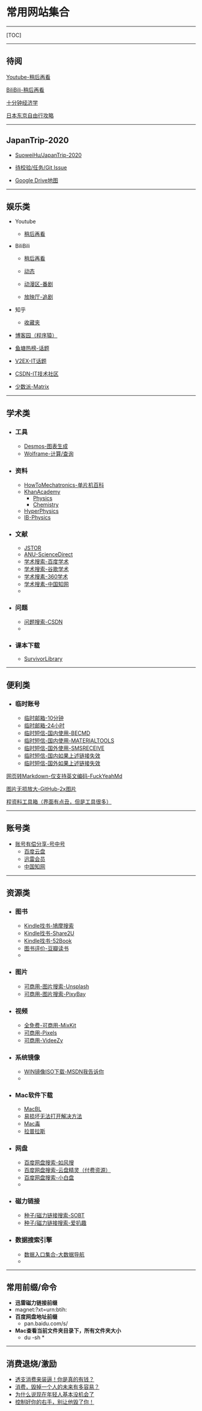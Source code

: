 # 常用网站集合

---

[TOC]

---

## 待阅

[Youtube-稍后再看](https://www.youtube.com/playlist?list=WL)

[BiliBili-稍后再看](https://www.bilibili.com/watchlater/#/list)

[十分钟经济学](https://space.bilibili.com/1950746/channel/detail?cid=1766)

[日本东京自由行攻略](http://www.dongjinggonglue.com/lvyou/gonglue/3313.html)

---

## JapanTrip-2020 

- [SuoweiHu/JapanTrip-2020](https://github.com/SuoweiHu/JapanTrip-2020)

- [待校验/任务/Git Issue](https://github.com/SuoweiHu/JapanTrip-2020/issues)

- [Google Drive地图](https://www.google.com/maps/d/u/0/edit?mid=1dLZIDPDTCEggfbseCkc7ACiNJ22XU7Aw&ll=35.63010033886083%2C139.69189161309328&z=12)

---

## 娱乐类

- Youtube
  
  - [稍后再看](https://www.youtube.com/playlist?list=WL)
  
- BiliBili
  
    - [稍后再看](https://www.bilibili.com/watchlater/#/list)
    
    - [动态](https://t.bilibili.com/)
      
    - [动漫区-番剧](https://space.bilibili.com/6695871/bangumi)
    
    - [放映厅-追剧](https://space.bilibili.com/6695871/cinema)
    
        
    
- 知乎

    - [收藏夹](https://www.zhihu.com/people/suowei.h/collections)

    

- [博客园（程序猿）](https://www.cnblogs.com/)

- [鱼塘热榜-话题](https://mo.fish/main/home/hot)

- [V2EX-IT话题](https://www.v2ex.com/?tab=tech)

- [CSDN-IT技术社区](https://www.csdn.net/)

- [少数派-Matrix](https://go.sspai.com/matrix)

---

## 学术类

- ### 工具

    - [Desmos-图表生成](https://www.desmos.com/calculator)
    - [Wolframe-计算/查询](https://www.wolframalpha.com/)

- ### 资料

    - [HowToMechatronics-单片机百科](https://howtomechatronics.com/)
    - [KhanAcademy](https://www.khanacademy.org/)
        - [Physics](https://www.khanacademy.org/science/physics)
        - [Chemistry](https://www.khanacademy.org/science/chemistry)
    - [HyperPhysics](http://hyperphysics.phy-astr.gsu.edu/hbase/hph.html)
    - [IB-Physics](https://ibphysics.org/)

- ### 文献

    - [JSTOR](https://www.jstor.org/)
    - [ANU-ScienceDirect](https://www-sciencedirect-com.virtual.anu.edu.au/)
    - [学术搜索-百度学术](https://xueshu.baidu.com/)
    - [学术搜索-谷歌学术](https://scholar.google.com.hk/?hl=zh-CN)
    - [学术搜素-360学术](http://xueshu.so.com/)
    - [学术搜素-中国知网](https://www.cnki.net/)
    - 

- ### 问题

    - [问题搜索-CSDN](https://www.csdn.net/)
    - 

- ### 课本下载

    - [SurvivorLibrary](http://www.survivorlibrary.com/library-download)
    
    

---

## 便利类

- ### 临时账号

    - [临时邮箱-10分钟](http://mail.bccto.me/)
    - [临时邮箱-24小时](http://24mail.chacuo.net/enus)
    - [临时短信-国内使用-BECMD](https://www.becmd.com/)
    - [临时短信-国内使用-MATERIALTOOLS](https://www.materialtools.com/)
    - [临时短信-国外使用-SMSRECEIVE](https://smsreceivefree.com/)
    - [临时短信-国内如果上述链接失效](http://www.360doc.com/content/19/0108/12/51975160_807440477.shtml)
    - [临时短信-国外如果上述链接失效](http://www.360doc.com/content/19/0108/12/51975160_807440477.shtml)

[网页转Markdown-仅支持英文编码-FuckYeahMd](http://www.52book.me/)

[图片无损放大-GitHub-2x图片](https://bigjpg.com/zh)

[程资料工具箱（界面有点丑，但是工具很多）](https://www.toolnb.com/)





---

## 账号类

- [账号有偿分享-号中号](http://www.idinid.com/)
    - [百度云盘](http://www.idinid.com/site/panbaidu.html)
    - [迅雷会员](http://www.idinid.com/site/xunlei.html)
    - [中国知网](http://www.idinid.com/site/cnki.html)



---

## 资源类

- ### 图书

    - [Kindle找书-鳩摩搜索](https://www.jiumodiary.com/)
    - [Kindle找书-Share2U](http://www.share2uu.com/)
    - [Kindle找书-52Book](http://www.52book.me/)
    - [图书评价-豆瓣读书](https://book.douban.com/)
    - 

- ### 图片

    - [可商用-图片搜索-Unsplash](https://unsplash.com/)
    - [可商用-图片搜索-PixyBay](https://pixabay.com/zh/)
    
- ### 视频

    - [全免费-可商用-MixKit](mixkit.co)
    - [可商用-Pixels](Pexels.com)
    - [可商用-VideeZy](videezy.com)

- ### 系统镜像

    - [WIN镜像ISO下载-MSDN我告诉你](https://msdn.itellyou.cn/)
    - 
    
- ### Mac软件下载

    - [MacBL](https://www.macbl.com/)
    - [易损坏无法打开解决方法](https://www.macbl.com/article/tips/2123)
    - [Mac毒](https://www.macdo.cn/)
    - [拉普拉斯](http://www.lapulace.com/)

- ### 网盘

    - [百度网盘搜索-如风搜](http://www.rufengso.net/)
    - [百度网盘搜索-云盘精灵（付费资源）](https://www.yunpanjingling.com/)
    - [百度网盘搜索-小白盘](https://www.xiaobaipan.com/)
    - 

- ### 磁力链接

    - [种子/磁力链接搜索-SOBT](http://www.sobt5.pw/)
    - [种子/磁力链接搜索-爱扒趣](https://www.zyboe.com/)


- ### 数据搜索引擎

    - [数据入口集合-大数据导航](http://hao.199it.com/)
    - 

---

## 常用前缀/命令

- **迅雷磁力链接前缀**
- magnet:?xt=urn:btih:
- **百度网盘地址前缀**
    - pan.baidu.com/s/
- **Mac查看当前文件夹目录下，所有文件夹大小**
    - du -sh *



---

## 消费退烧/激励

- [透支消费来装逼！你是真的有钱？](https://www.bilibili.com/watchlater/#/av66996909/p1)
- [消费，毁掉一个人的未来有多容易？](https://www.bilibili.com/watchlater/#/av82643386/p1)
- [为什么说现在年轻人基本没机会了](https://www.bilibili.com/watchlater/#/av71021463/p1)
- [控制好你的右手，别让他毁了你！](https://www.bilibili.com/watchlater/#/av75422828/p1)

